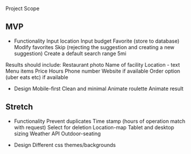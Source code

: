 Project Scope

## MVP

* Functionality
Input location 
Input budget
Favorite (store to database)
Modify favorites
Skip (rejecting the suggestion and creating a new suggestion)
Create a default search range 5mi

Results should include:
Restaurant photo
Name of facility
Location - text
Menu items
Price
Hours
Phone number
Website if available
Order option (uber eats etc) if available


* Design
Mobile-first
Clean and minimal
Animate roulette
Animate result



## Stretch

* Functionality
Prevent duplicates
Time stamp (hours of operation match with request)
Select for deletion
Location-map
Tablet and desktop sizing
Weather API
Outdoor-seating


* Design
Different css themes/backgrounds
